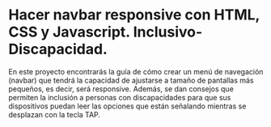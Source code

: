 # Hacer navbar responsive con HTML, CSS y Javascript. Inclusivo-Discapacidad.
En este proyecto encontrarás la guía de cómo crear un menú de navegación (navbar) que tendrá la capacidad de ajustarse a tamaño de pantallas más pequeños, es decir, será responsive. Además, se dan consejos que permiten la inclusión a personas con discapacidades para que sus dispositivos puedan leer las opciones que están señalando mientras se desplazan con la tecla TAP.
